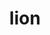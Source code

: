 ---
layout: animals&nature
title: lion
emoji: lion
permalink: 🦁.html
image: assets/img/3moji/lion.png
---